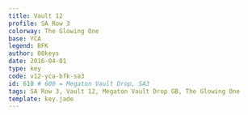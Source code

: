 ```yaml
---
title: Vault 12
profile: SA Row 3
colorway: The Glowing One
base: YCA
legend: BFK
author: 00keys
date: 2016-04-01
type: key
code: v12-yca-bfk-sa3
id: 610 # 600 = Megaton Vault Drop, SA3
tags: SA Row 3, Vault 12, Megaton Vault Drop GB, The Glowing One
template: key.jade
---
```


<span class="more"> 
